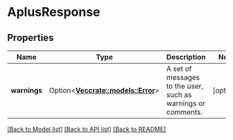 # AplusResponse

## Properties

Name | Type | Description | Notes
------------ | ------------- | ------------- | -------------
**warnings** | Option<[**Vec<crate::models::Error>**](Error.md)> | A set of messages to the user, such as warnings or comments. | [optional]

[[Back to Model list]](../README.md#documentation-for-models) [[Back to API list]](../README.md#documentation-for-api-endpoints) [[Back to README]](../README.md)


